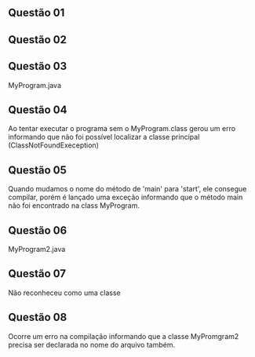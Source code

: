 ## Questão 01

## Questão 02

## Questão 03
MyProgram.java

## Questão 04
Ao tentar executar o programa sem o MyProgram.class gerou um erro informando que não foi possível localizar a classe principal (ClassNotFoundExeception)

## Questão 05
Quando mudamos o nome do método de 'main' para 'start', ele consegue compilar, porém é lançado uma exceção informando que o método main não foi encontrado na class MyProgram.

## Questão 06
MyProgram2.java

## Questão 07
Não reconheceu como uma classe

## Questão 08
Ocorre um erro na compilação informando que a classe MyPromgram2 precisa ser declarada no nome do arquivo também.
